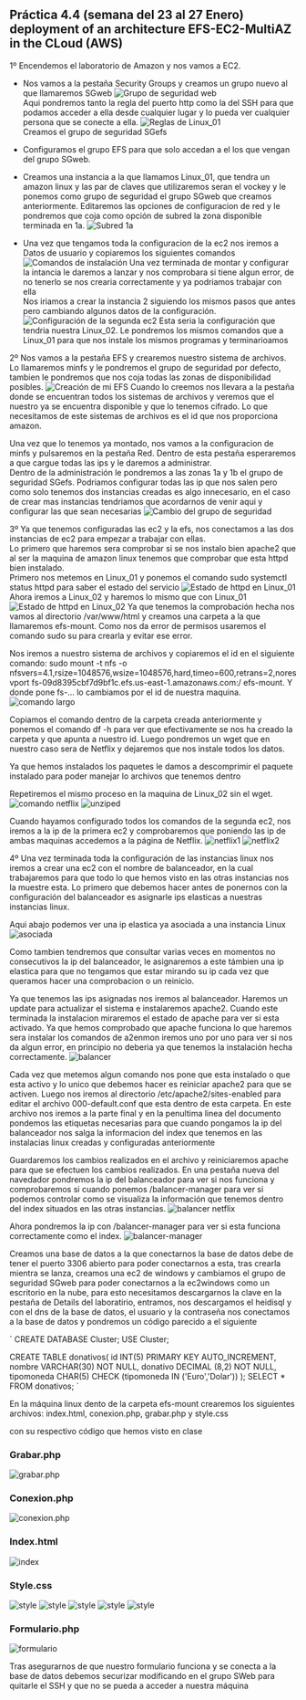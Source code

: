 ## Práctica 4.4 (semana del 23 al 27 Enero) deployment of an architecture EFS-EC2-MultiAZ in the CLoud (AWS)

1º Encendemos el laboratorio de Amazon y nos vamos a EC2.
- Nos vamos a la pestaña Security Groups y creamos un grupo nuevo al que llamaremos SGweb
  ![Grupo de seguridad web](Captura1.PNG)  
Aqui pondremos tanto la regla del puerto http como la del SSH para que podamos acceder a ella desde cualquier lugar y lo pueda ver cualquier persona que se conecte a ella.
  ![Reglas de Linux_01](Captura2.PNG)  
Creamos el grupo de seguridad SGefs

- Configuramos el grupo EFS para que solo accedan a el los que vengan del grupo SGweb.  
- Creamos una instancia a la que llamamos   Linux_01, que tendra un amazon linux y las par de claves que utilizaremos seran el vockey y le ponemos como grupo de seguridad el grupo SGweb que creamos anteriormente. Editaremos las opciones de configuracion de red y le pondremos que coja como opción de subred la zona disponible terminada en 1a.
  ![Subred 1a](Captura3.PNG)  
- Una vez que tengamos toda la configuracion de la ec2 nos iremos a Datos de usuario y copiaremos los siguientes comandos
  ![Comandos de instalación](primeroscomandos.PNG)
Una vez terminada de montar y configurar la intancia le daremos a lanzar y nos comprobara si tiene algun error, de no tenerlo se nos crearia correctamente y ya podriamos trabajar con ella  
Nos iriamos a crear la instancia 2 siguiendo los mismos pasos que antes pero cambiando algunos datos de la configuración. 
    ![Configuración de la segunda ec2](subred1b.png)
Esta seria la configuración que tendria nuestra Linux_02. Le pondremos los mismos comandos que a Linux_01 para que nos instale los mismos programas y terminarioamos

2º Nos vamos a la pestaña EFS y crearemos nuestro sistema de archivos. Lo llamaremos minfs y le pondremos el grupo de seguridad por defecto, tambien le pondremos que nos coja todas las zonas de disponibilidad posibles.
    ![Creación de mi EFS](Captura4.png)
Cuando lo creemos nos llevara a la pestaña donde se encuentran todos los sistemas de archivos y veremos que el nuestro ya se encuentra disponible y que lo tenemos cifrado. Lo que necesitamos de este sistemas de archivos es el id que nos proporciona amazon.

Una vez que lo tenemos ya montado, nos vamos a la configuracion de minfs y pulsaremos en la pestaña Red. Dentro de esta pestaña esperaremos a que cargue todas las ips y le daremos a administrar.  
Dentro de la administración le pondremos a las zonas 1a y 1b el grupo de seguridad SGefs. Podriamos configurar todas las ip que nos salen pero como solo tenemos dos instancias creadas es algo innecesario, en el caso de crear mas instancias tendriamos que acordarnos de venir aqui y configurar las que sean necesarias 
    ![Cambio del grupo de seguridad](Captura5.PNG)

3º Ya que tenemos configuradas las ec2 y la efs, nos conectamos a las dos instancias de ec2 para empezar a trabajar con ellas.  
Lo primero que haremos sera comprobar si se nos instalo bien apache2 que al ser la maquina de amazon linux tenemos que comprobar que esta httpd bien instalado.  
Primero nos metemos en Linux_01 y ponemos el comando sudo systemctl status httpd para saber el estado del servicio
  ![Estado de httpd en Linux_01](Captura6PNG.PNG)
Ahora iremos a Linux_02 y haremos lo mismo que con Linux_01
  ![Estado de httpd en Linux_02](Captura7.PNG)
Ya que tenemos la comprobación hecha nos vamos al directorio /var/www/html y creamos una carpeta a la que llamaremos efs-mount. Como nos da error de permisos usaremos el comando sudo su para crearla y evitar ese error.

Nos iremos a nuestro sistema de archivos y copiaremos el id en el siguiente comando: sudo mount -t nfs -o nfsvers=4.1,rsize=1048576,wsize=1048576,hard,timeo=600,retrans=2,noresvport fs-09d8395cbf7d9bf1c.efs.us-east-1.amazonaws.com:/ efs-mount. Y donde pone fs-... lo cambiamos por el id de nuestra maquina. 
![comando largo](captura8%20comandos.PNG)   

Copiamos el comando dentro de la carpeta creada anteriormente y ponemos el comando df -h para ver que efectivamente se nos ha creado la carpeta y que apunta a nuestro id. Luego pondremos un wget que en nuestro caso sera de Netflix y dejaremos que nos instale todos los datos. 

Ya que hemos instalados los paquetes le damos a descomprimir el paquete instalado para poder manejar lo archivos que tenemos dentro

Repetiremos el mismo proceso en la maquina de Linux_02 sin el wget.
![comando netflix](Netflixzip.PNG)
![unziped](natflix%20command.PNG)

Cuando hayamos configurado todos los comandos de la segunda ec2, nos iremos a la ip de la primera ec2 y comprobaremos que poniendo las ip de ambas maquinas accedemos a la página de Netflix.
![netflix1](Netflix01.PNG)
![netflix2](Netflix02.PNG)

4º Una vez terminada toda la configuración de las instancias linux nos iremos a crear una ec2 con el nombre de balanceador, en la cual trabajaremos para que todo lo que hemos visto en las otras instancias nos la muestre esta. Lo primero que debemos hacer antes de ponernos con la configuración del balanceador es asignarle ips elasticas a nuestras instancias linux.

Aqui abajo podemos ver una ip elastica ya asociada a una instancia Linux
![asociada](asociada.PNG)

Como tambien tendremos que consultar varias veces en momentos no consecutivos la ip del balanceador, le asignaremos a este támbien una ip elastica para que no tengamos que estar mirando su ip cada vez que queramos hacer una comprobacion o un reinicio.  

Ya que tenemos las ips asignadas nos iremos al balanceador. Haremos un update para actualizar el sistema e instalaremos apache2. Cuando este terminada la instalacion miraremos el estado de apache para ver si esta activado.
Ya que hemos comprobado que apache funciona lo que haremos sera instalar los comandos de a2enmon iremos uno por uno para ver si nos da algun error, en principio no deberia ya que tenemos la instalación hecha correctamente. 
![balancer](captura9%20balancer%20comandos.PNG)

Cada vez que metemos algun comando nos pone que esta instalado o que esta activo y lo unico que debemos hacer es reiniciar apache2 para que se activen.
Luego nos iremos al directorio /etc/apache2/sites-enabled para editar el archivo 000-default.conf que esta dentro de esta carpeta.
En este archivo nos iremos a la parte final y en la penultima linea del documento pondemos las etiquetas necesarias para que cuando pongamos la ip del balanceador nos salga la informacion del index que tenemos en las instalacias linux creadas y configuradas anteriormente 

Guardaremos los cambios realizados en el archivo y reiniciaremos apache para que se efectuen los cambios realizados.
En una pestaña nueva del navedador pondremos la ip del balanceador para ver si nos funciona y comprobaremos si cuando ponemos /balancer-manager para ver si podemos controlar como se visualiza la información que tenemos dentro del index situados en las otras instancias.
![balancer netflix](Captura.PNG)

Ahora pondremos la ip con /balancer-manager para ver si esta funciona correctamente como el index.
![balancer-manager](Capturablmn.PNG)

Creamos una base de datos a la que conectarnos la base de datos debe de tener el puerto 3306 abierto para poder conectarnos a esta, tras crearla mientra se lanza, creamos una ec2 de windows y cambiamos el grupo de seguridad SGweb para poder conectarnos a la ec2windows como un escritorio en la nube, para esto necesitamos descargarnos la clave en la pestaña de Details del laboratirio, entramos, nos descargamos el heidisql y con el dns de la base de datos, el usuario y la contraseña nos conectamos a la base de datos y pondremos un código parecido a el siguiente

`
CREATE DATABASE Cluster;
USE Cluster;

CREATE TABLE donativos(
id INT(5) PRIMARY KEY AUTO_INCREMENT,
nombre VARCHAR(30) NOT NULL,
donativo DECIMAL (8,2) NOT NULL,
tipomoneda CHAR(5) CHECK (tipomoneda IN ('Euro','Dolar'))
);
SELECT * FROM donativos;
`

En la máquina linux dento de la carpeta efs-mount crearemos los siguientes archivos: index.html, conexion.php, grabar.php y style.css

con su respectivo código que hemos visto en clase
### Grabar.php
![grabar.php](grabar.PNG)

### Conexion.php
![conexion.php](conexion.php.PNG)

### Index.html
![index](Index.PNG)

### Style.css
![style](style.PNG)
![style](style1.PNG)
![style](style2.PNG)
![style](style3.PNG)
![style](style4.PNG)

### Formulario.php
![formulario](formulario.PNG)

Tras asegurarnos de que nuestro formulario funciona y se conecta a la base de datos debemos securizar modificando en el grupo SWeb para quitarle el SSH y que no se pueda a acceder a nuestra máquina

